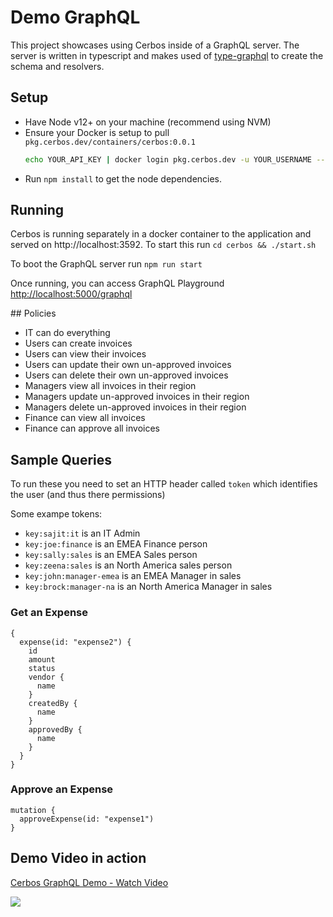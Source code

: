 # Demo GraphQL

This project showcases using Cerbos inside of a GraphQL server. The server is written in typescript and makes used of [type-graphql](https://typegraphql.com/) to create the schema and resolvers.

## Setup

- Have Node v12+ on your machine (recommend using NVM)
- Ensure your Docker is setup to pull `pkg.cerbos.dev/containers/cerbos:0.0.1`
    ```sh
    echo YOUR_API_KEY | docker login pkg.cerbos.dev -u YOUR_USERNAME --password-stdin
    ```
- Run `npm install` to get the node dependencies.

## Running

Cerbos is running separately in a docker container to the application and served on http://localhost:3592. To start this run `cd cerbos && ./start.sh`

To boot the GraphQL server run `npm run start`

Once running, you can access GraphQL Playground [http://localhost:5000/graphql](http://localhost:5000/graphql)

## Policies

- IT can do everything
- Users can create invoices
- Users can view their invoices
- Users can update their own un-approved invoices
- Users can delete their own un-approved invoices
- Managers view all invoices in their region
- Managers update un-approved invoices in their region
- Managers delete un-approved invoices in their region
- Finance can view all invoices
- Finance can approve all invoices

## Sample Queries
To run these you need to set an HTTP header called `token` which identifies the user (and thus there permissions)

Some exampe tokens:
- `key:sajit:it` is an IT Admin
- `key:joe:finance` is an EMEA Finance person
- `key:sally:sales` is an EMEA Sales person
- `key:zeena:sales` is an North America sales person
- `key:john:manager-emea` is an EMEA Manager in sales
- `key:brock:manager-na` is an North America Manager in sales

### Get an Expense

```
{
  expense(id: "expense2") {
    id
    amount
    status
    vendor {
      name
    }
    createdBy {
      name
    }
    approvedBy {
      name
    }
  }
}
```

### Approve an Expense
```
mutation {
  approveExpense(id: "expense1")
}
```

## Demo Video in action

<a href="https://www.loom.com/share/cb213efcc1674229b0084a7198b232e5">
    <p>Cerbos GraphQL Demo - Watch Video</p>
    <img style="max-width:300px;" src="https://cdn.loom.com/sessions/thumbnails/cb213efcc1674229b0084a7198b232e5-with-play.gif">
</a>
